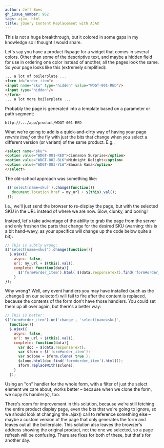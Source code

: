 ```yaml
---
author: Jeff Boes
gh_issue_number: 962
tags: ajax, html
title: jQuery Content Replacement with AJAX
---
```


This is not a huge breakthrough, but it colored in some gaps in my knowledge so I thought I would share.

Let's say you have a product flypage for a widget that comes in several colors. Other than some of the descriptive text, and maybe a hidden field for use in ordering one color instead of another, all the pages look the same. So your page looks like this (extremely simplified):

```html
... a lot of boilerplate ...
<form id="order_item">
<input name="sku" type="hidden" value="WDGT-001-RED"/>
<input type="hidden"/>
</form>
... a lot more boilerplate ...
```

Probably the page is generated into a template based on a parameter or path segment:

```nohighlight
http://.../app/product/WDGT-001-RED
```

What we're going to add is a quick-and-dirty way of having your page *rewrite itself* on the fly with just the bits that change when you select a different version (or variant) of the same product. E.g.,

```html
<select name="sku">
<option value="WDGT-001-RED">Cinnamon Surprise</option>
<option value="WDGT-002-BLK">Midnight Delight</option>
<option value="WDGT-003-YLW">Banana Rama</option>
</select>
```

The old-school approach was something like:

```javascript
 $('select[name=sku]').change(function(){
   document.location.href = my_url + $(this).val();
 });
```

I.e., we'll just send the browser to re-display the page, but with the selected SKU in the URL instead of where we are now. Slow, clunky, and boring!

Instead, let's take advantage of the ability to grab the page from the server and only freshen the parts that change for the desired SKU (warning: this is a bit hand-wavy, as your specifics will change up the code below quite a bit):

```javascript
// This is subtly wrong:
$('select[name=sku]').change(function(){
  $.ajax({
    async: false,
    url: my_url + $(this).val(),
    complete: function(data){
      $('form#order_item').html( $(data.responseText).find('form#order_item').html() );
    }
});
```

Why wrong? Well, any event handlers you may have installed (such as the .change() on our selector!) will fail to fire after the content is replaced, because the contents of the form don't have those handlers. You could set them up all over again, but there's a better way:

```javascript
// This is better:
$('form#order_item').on('change', 'select[name=sku]',
  function(){
  $.ajax({
    async: false,
    url: my_url + $(this).val(),
    complete: function(data){
      var doc = $(data.responseText);
      var $form = $('form#order_item');
      var $clone = $form.clone( true );
      $clone.html(doc.find('form#order_item').html());
      $form.replaceWith($clone);
    }
  });
```

Using an "on" handler for the whole form, with a filter of just the select element we care about, works better – because when we clone the form, we copy its handler(s), too.

There's room for improvement in this solution, because we're still fetching the entire product display page, even the bits that we're going to ignore, so we should look at changing the .ajax() call to reference something else – maybe a custom version of the page that only generates the form and leaves out all the boilerplate. This solution also leaves the browser's address showing the original product, not the one we selected, so a page refresh will be confusing. There are fixes for both of these, but that's for another day.


